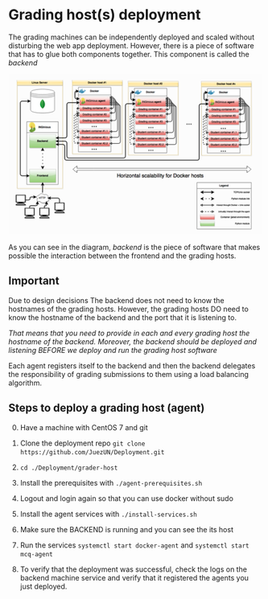 # Grading host(s) deployment

The grading machines can be independently deployed and scaled without disturbing the web app deployment. However, there is a piece of software that has to glue both components together. This component is called the *backend*

![Alt text](architecture.PNG?raw=true "Title")

As you can see in the diagram, *backend* is the piece of software that makes possible the interaction between the frontend and the grading hosts.

## Important

Due to design decisions The backend does not need to know the hostnames of the grading hosts. However, the grading hosts DO need to know the hostname of the backend and the port that it is listening to.

*That means that you need to provide in each and every grading host the hostname of the backend. Moreover, the backend should be deployed and listening BEFORE we deploy and run the grading host software*

Each agent registers itself to the backend and then the backend delegates the responsibility of grading submissions to them using a load balancing algorithm.

## Steps to deploy a grading host (agent)

0. Have a machine with CentOS 7 and git
1. Clone the deployment repo `git clone https://github.com/JuezUN/Deployment.git`
2. `cd ./Deployment/grader-host`
3. Install the prerequisites with `./agent-prerequisites.sh`
4. Logout and login again so that you can use docker without sudo
5. Install the agent services with `./install-services.sh`
6. Make sure the BACKEND is running and you can see the its host
7. Run the services `systemctl start docker-agent` and `systemctl start mcq-agent`

8. To verify that the deployment was successful, check the logs on the backend machine service and verify that it registered the agents you just deployed.
